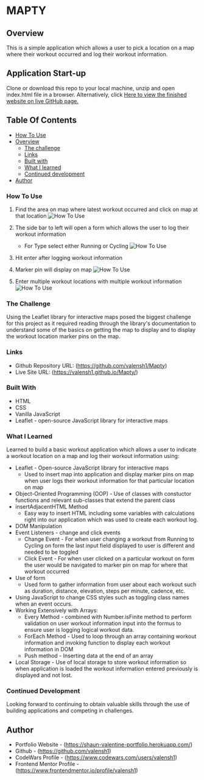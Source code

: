# MAPTY

## Overview
This is a simple application which allows a user to pick a location on a map where their workout occurred and log their workout information.

## Application Start-up

Clone or download this repo to your local machine, unzip and open index.html file in a browser.
Alternatively, click [Here to view the finished website on live GitHub page.]( https://valensh1.github.io/Mapty/ )
<br>

## Table Of Contents

- [How To Use](#How-To-Use)
- [Overview](#overview)
  - [The challenge](#the-challenge)
  <!-- - [Screenshot](#screenshot) -->
  - [Links](#links)
  - [Built with](#built-with)
  - [What I learned](#what-i-learned)
  - [Continued development](#continued-development)
- [Author](#author)



### How To Use

1. Find the area on map where latest workout occurred and click on map at that location
![How To Use](Images/Screenshot1.png?raw=true "find area on map where workout occurred")

2. The side bar to left will open a form which allows the user to log their workout information
      * For Type select either Running or Cycling
![How To Use](Images/Screenshot2.png?raw=true "log workout information")

3. Hit enter after logging workout information

4. Marker pin will display on map
![How To Use](Images/Screenshot3.png?raw=true "marker pin will display on map")

5. Enter multiple workout locations with multiple workout information
![How To Use](Images/Screenshot4.png?raw=true "multiple workout locations and workout information can be logged")


### The Challenge

Using the Leaflet library for interactive maps posed the biggest challenge for this project as it required reading through the library's documentation to understand some of the basics on getting the map to display and to display the workout location marker pins on the map.


### Links

- Github Repository URL: (https://github.com/valensh1/Mapty)
- Live Site URL: (https://valensh1.github.io/Mapty/)

### Built With

- HTML
- CSS
- Vanilla JavaScript
- Leaflet - open-source JavaScript library for interactive maps

### What I Learned

Learned to build a basic workout application which allows a user to indicate a workout location on a map and log their workout information using:
- Leaflet - Open-source JavaScript library for interactive maps
  - Used to insert map into application and display marker pins on map when user logs their workout information for that particular location on map
- Object-Oriented Programming (OOP) - Use of classes with constuctor functions and relevant sub-classes that extend the parent class
- insertAdjacentHTML Method
  - Easy way to insert HTML including some variables with calculations right into our application which was used to create each workout log.
- DOM Manipulation
- Event Listeners - change and click events
  - Change Event - For when user changing a workout from Running to Cycling on form the last input field displayed to user is different and needed to be toggled
  - Click Event - For when user clicked on a particular workout on form the user would be navigated to marker pin on map for where that workout occurred
- Use of form
    - Used form to gather information from user about each workout such as duration, distance, elevation, steps per minute, cadence, etc.
- Using JavaScript to change CSS styles such as toggling class names when an event occurs.
- Working Extensively with Arrays:
  - Every Method - combined with Number.isFinite method to perform validation on user workout information input into the formus to ensure user is logging logical workout data.
  - ForEach Method - Used to loop through an array containing workout information and invoking function to display each workout information in DOM
  - Push method - Inserting data at the end of an array
- Local Storage - Use of local storage to store workout information so when application is loaded the workout information entered previously is displayed and not lost.
    

### Continued Development

Looking forward to continuing to obtain valuable skills through the use of building applications and competing in challenges.

## Author

- Portfolio Website - (https://shaun-valentine-portfolio.herokuapp.com/)
- Github - (https://github.com/valensh1)
- CodeWars Profile - (https://www.codewars.com/users/valensh1)
- Frontend Mentor Profile - (https://www.frontendmentor.io/profile/valensh1)


